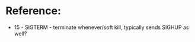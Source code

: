 
Reference:
==========

* 15 - SIGTERM - terminate whenever/soft kill, typically sends SIGHUP as well?
